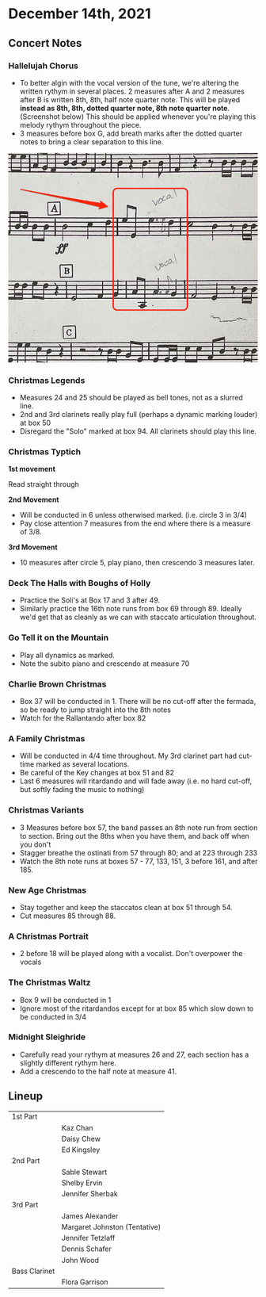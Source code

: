 # December 14th, 2021

## Concert Notes

### Hallelujah Chorus

- To better algin with the vocal version of the tune, we're altering the written rythym in several places. 2 measures after A and 2 measures after B is written 8th, 8th, half note quarter note. This will be played **instead as 8th, 8th, dotted quarter note, 8th note quarter note**. (Screenshot below) This should be applied whenever you're playing this melody rythym throughout the piece.
- 3 measures before box G, add breath marks after the dotted quarter notes to bring a clear separation to this line.

<img src="images/hallelujah_isb.png">

### Christmas Legends

- Measures 24 and 25 should be played as bell tones, not as a slurred line.
- 2nd and 3rd clarinets really play full (perhaps a dynamic marking louder) at box 50
- Disregard the "Solo" marked at box 94. All clarinets should play this line.

### Christmas Typtich

**1st movement**

Read straight through

**2nd Movement**

- Will be conducted in 6 unless otherwised marked. (i.e. circle 3 in 3/4)
- Pay close attention 7 measures from the end where there is a measure of 3/8.

**3rd Movement**

- 10 measures after circle 5, play piano, then crescendo 3 measures later.

### Deck The Halls with Boughs of Holly

- Practice the Soli's at Box 17 and 3 after 49.
- Similarly practice the 16th note runs from box 69 through 89. Ideally we'd get that as cleanly as we can with staccato articulation throughout.

### Go Tell it on the Mountain

- Play all dynamics as marked.
- Note the subito piano and crescendo at measure 70

### Charlie Brown Christmas

- Box 37 will be conducted in 1. There will be no cut-off after the fermada, so be ready to jump straight into the 8th notes
- Watch for the Rallantando after box 82

### A Family Christmas

- Will be conducted in 4/4 time throughout. My 3rd clarinet part had cut-time marked as several locations.
- Be careful of the Key changes at box 51 and 82
- Last 6 measures will ritardando and will fade away (i.e. no hard cut-off, but softly fading the music to nothing)

### Christmas Variants

- 3 Measures before box 57, the band passes an 8th note run from section to section. Bring out the 8ths when you have them, and back off when you don't
- Stagger breathe the ostinati from 57 through 80; and at 223 through 233
- Watch the 8th note runs at boxes 57 - 77, 133, 151, 3 before 161, and after 185.

### New Age Christmas

- Stay together and keep the staccatos clean at box 51 through 54.
- Cut measures 85 through 88.

### A Christmas Portrait

- 2 before 18 will be played along with a vocalist. Don't overpower the vocals

### The Christmas Waltz

- Box 9 will be conducted in 1
- Ignore most of the ritardandos except for at box 85 which slow down to be conducted in 3/4

### Midnight Sleighride

- Carefully read your rythym at measures 26 and 27, each section has a slightly different rythym here.
- Add a crescendo to the half note at measure 41.

## Lineup

|               |                               |
| ------------- | ----------------------------- |
| 1st Part      |                               |
|               | Kaz Chan                      |
|               | Daisy Chew                    |
|               | Ed Kingsley                   |
| 2nd Part      |                               |
|               | Sable Stewart                 |
|               | Shelby Ervin                  |
|               | Jennifer Sherbak              |
| 3rd Part      |                               |
|               | James Alexander               |
|               | Margaret Johnston (Tentative) |
|               | Jennifer Tetzlaff             |
|               | Dennis Schafer                |
|               | John Wood                     |
| Bass Clarinet |                               |
|               | Flora Garrison                |
